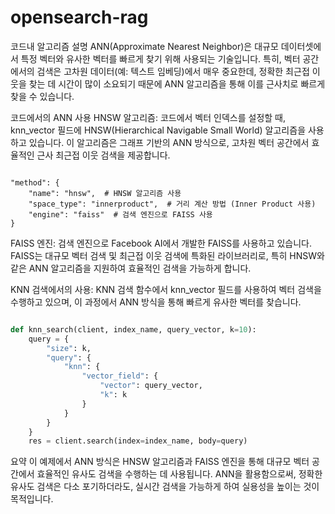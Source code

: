 # opensearch-rag

코드내 알고리즘 설명
ANN(Approximate Nearest Neighbor)은 대규모 데이터셋에서 특정 벡터와 유사한 벡터를 빠르게 찾기 위해 사용되는 기술입니다. 특히, 벡터 공간에서의 검색은 고차원 데이터(예: 텍스트 임베딩)에서 매우 중요한데, 정확한 최근접 이웃을 찾는 데 시간이 많이 소요되기 때문에 ANN 알고리즘을 통해 이를 근사치로 빠르게 찾을 수 있습니다.

코드에서의 ANN 사용
HNSW 알고리즘: 코드에서 벡터 인덱스를 설정할 때, knn_vector 필드에 HNSW(Hierarchical Navigable Small World) 알고리즘을 사용하고 있습니다. 이 알고리즘은 그래프 기반의 ANN 방식으로, 고차원 벡터 공간에서 효율적인 근사 최근접 이웃 검색을 제공합니다.

```

"method": {
    "name": "hnsw",  # HNSW 알고리즘 사용
    "space_type": "innerproduct",  # 거리 계산 방법 (Inner Product 사용)
    "engine": "faiss"  # 검색 엔진으로 FAISS 사용
}
```
FAISS 엔진: 검색 엔진으로 Facebook AI에서 개발한 FAISS를 사용하고 있습니다. FAISS는 대규모 벡터 검색 및 최근접 이웃 검색에 특화된 라이브러리로, 특히 HNSW와 같은 ANN 알고리즘을 지원하여 효율적인 검색을 가능하게 합니다.

KNN 검색에서의 사용: KNN 검색 함수에서 knn_vector 필드를 사용하여 벡터 검색을 수행하고 있으며, 이 과정에서 ANN 방식을 통해 빠르게 유사한 벡터를 찾습니다.

```python

def knn_search(client, index_name, query_vector, k=10):
    query = {
        "size": k,
        "query": {
            "knn": {
                "vector_field": {
                    "vector": query_vector,
                    "k": k
                }
            }
        }
    }
    res = client.search(index=index_name, body=query)
```
요약
이 예제에서 ANN 방식은 HNSW 알고리즘과 FAISS 엔진을 통해 대규모 벡터 공간에서 효율적인 유사도 검색을 수행하는 데 사용됩니다. ANN을 활용함으로써, 정확한 유사도 검색은 다소 포기하더라도, 실시간 검색을 가능하게 하여 실용성을 높이는 것이 목적입니다.
